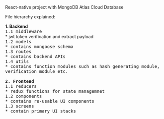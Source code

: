 React-native project with MongoDB Atlas Cloud Database

File hierarchy explained: 

**1. Backend** <br>
     <kbd> 1.1 middleware <br> </kbd>
         <kbd></kbd> <kbd></kbd> * jwt token verification and extract payload <br>
    <kbd> 1.2 models <br>
         <kbd></kbd> <kbd></kbd> * contains mongoose schema <br>
     1.3 routes <br>
          * contains backend APIs <br>
     1.4 utils <br>
          * contains function modules such as hash generating module, verification module etc.<br>
<br>
**2. Frontend** <br>
      1.1 reducers <br>
          * redux functions for state managemnet<br>
      1.2 components <br>
          * contains re-usable UI components<br>
      1.3 screens<br>
          * contain primary UI stacks<br>
